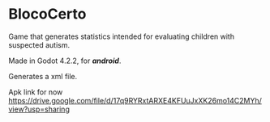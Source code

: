 # BlocoCerto
Game that generates statistics intended for evaluating children with suspected autism. 

Made in Godot 4.2.2, for **_android_**.

Generates a xml file.

Apk link for now https://drive.google.com/file/d/17q9RYRxtARXE4KFUuJxXK26mo14C2MYh/view?usp=sharing
